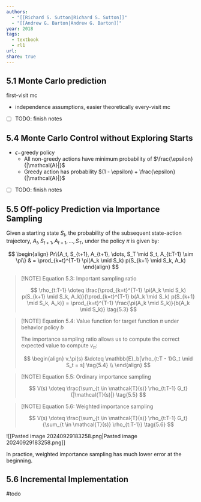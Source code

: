 ```yaml
---
authors:
  - "[[Richard S. Sutton|Richard S. Sutton]]"
  - "[[Andrew G. Barton|Andrew G. Barton]]"
year: 2018
tags:
  - textbook
  - rl1
url: 
share: true
---
```

## 5.1 Monte Carlo prediction

first-visit mc
- independence assumptions, easier theoretically
every-visit mc

- [ ] TODO: finish notes
## 5.4 Monte Carlo Control without Exploring Starts

- $\epsilon-$greedy policy
	- All non-greedy actions have minimum probability of $\frac{\epsilon}{|\mathcal{A}|}$
	- Greedy action has probability $(1 - \epsilon) + \frac{\epsilon}{|\mathcal{A}|}$

- [ ] TODO: finish notes

## 5.5 Off-policy Prediction via Importance Sampling

Given a starting state $S_t$, the probability of the subsequent state-action trajectory, $A_t, S_{t+1}, A_{t+1}, \dots, S_T$, under the policy $\pi$ is given by:

$$
\begin{align}
Pr\{A_t, S_{t+1}, A_{t+1}, \dots, S_T \mid S_t, A_{t:T-1} \sim \pi\} & = \prod_{k=t}^{T-1} \pi(A_k \mid S_k) p(S_{k+1} \mid S_k, A_k)
\end{align}
$$


> [!NOTE] Equation 5.3: Important sampling ratio
> 
> $$
> \rho_{t:T-1} \doteq \frac{\prod_{k=t}^{T-1} \pi(A_k \mid S_k) p(S_{k+1} \mid S_k, A_k)}{\prod_{k=t}^{T-1} b(A_k \mid S_k) p(S_{k+1} \mid S_k, A_k)} = \prod_{k=t}^{T-1} \frac{\pi(A_k \mid S_k)}{b(A_k \mid S_k)} \tag{5.3}
> $$

> [!NOTE] Equation 5.4: Value function for target function $\pi$ under behavior policy $b$
> 
> The importance sampling ratio allows us to compute the correct expected value to compute $v_\pi$:
> 
> $$
> \begin{align}
> v_\pi(s) &\doteq \mathbb{E}_b[\rho_{t:T - 1}G_t \mid S_t = s] \tag{5.4} \\
> \end{align}
> $$

> [!NOTE] Equation 5.5: Ordinary importance sampling
> 
> $$
> V(s) \doteq \frac{\sum_{t \in \mathcal{T}(s)} \rho_{t:T-1} G_t}{|\mathcal{T}(s)|} \tag{5.5}
> $$

> [!NOTE] Equation 5.6: Weighted importance sampling
> 
> $$
> V(s) \doteq \frac{\sum_{t \in \mathcal{T}(s)} \rho_{t:T-1} G_t}{\sum_{t \in \mathcal{T}(s)} \rho_{t:T-1}} \tag{5.6}
> $$

![[Pasted image 20240929183258.png|Pasted image 20240929183258.png]]

In practice, weighted importance sampling has much lower error at the beginning.


## 5.6 Incremental Implementation

#todo 

